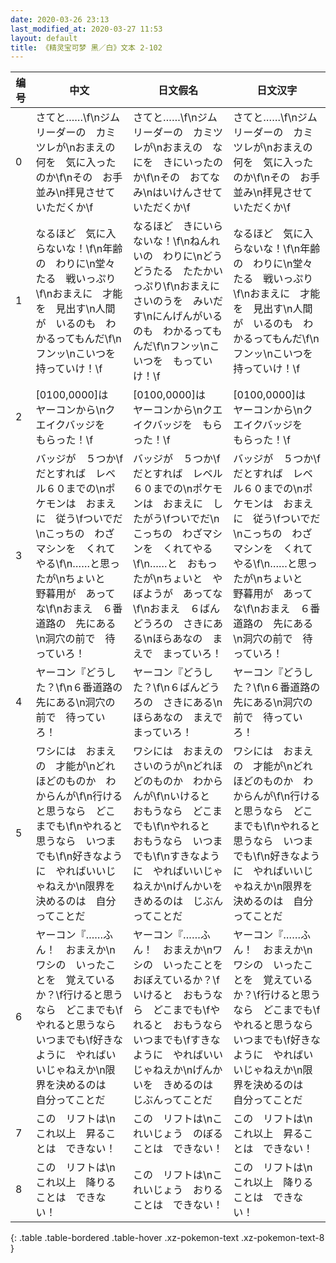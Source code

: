 ```yaml
---
date: 2020-03-26 23:13
last_modified_at: 2020-03-27 11:53
layout: default
title: 《精灵宝可梦 黑／白》文本 2-102
---
```

| 编号 | 中文 | 日文假名 | 日文汉字 |
| ---- | ---- | ---- | --- |
| 0 | さてと……\f\nジムリーダーの　カミツレが\nおまえの　何を　気に入ったのか\f\nその　お手並み\n拝見させて　いただくか\f | さてと……\f\nジムリーダーの　カミツレが\nおまえの　なにを　きにいったのか\f\nその　おてなみ\nはいけんさせて　いただくか\f | さてと……\f\nジムリーダーの　カミツレが\nおまえの　何を　気に入ったのか\f\nその　お手並み\n拝見させて　いただくか\f |
| 1 | なるほど　気に入らないな！\f\n年齢の　わりに\n堂々たる　戦いっぷり\f\nおまえに　才能を　見出す\n人間が　いるのも　わかるってもんだ\f\nフンッ\nこいつを　持っていけ！\f | なるほど　きにいらないな！\f\nねんれいの　わりに\nどうどうたる　たたかいっぷり\f\nおまえに　さいのうを　みいだす\nにんげんがいるのも　わかるってもんだ\f\nフンッ\nこいつを　もっていけ！\f | なるほど　気に入らないな！\f\n年齢の　わりに\n堂々たる　戦いっぷり\f\nおまえに　才能を　見出す\n人間が　いるのも　わかるってもんだ\f\nフンッ\nこいつを　持っていけ！\f |
| 2 | [0100,0000]は　ヤーコンから\nクエイクバッジを　もらった！\f | [0100,0000]は　ヤーコンから\nクエイクバッジを　もらった！\f | [0100,0000]は　ヤーコンから\nクエイクバッジを　もらった！\f |
| 3 | バッジが　５つか\fだとすれば　レベル６０までの\nポケモンは　おまえに　従う\fついでだ\nこっちの　わざマシンを　くれてやる\f\n……と思ったが\nちょいと　野暮用が　あってな\f\nおまえ　６番道路の　先にある\n洞穴の前で　待っていろ！ | バッジが　５つか\fだとすれば　レベル６０までの\nポケモンは　おまえに　したがう\fついでだ\nこっちの　わざマシンを　くれてやる\f\n……と　おもったが\nちょいと　やぼようが　あってな\f\nおまえ　６ばんどうろの　さきにある\nほらあなの　まえで　まっていろ！ | バッジが　５つか\fだとすれば　レベル６０までの\nポケモンは　おまえに　従う\fついでだ\nこっちの　わざマシンを　くれてやる\f\n……と思ったが\nちょいと　野暮用が　あってな\f\nおまえ　６番道路の　先にある\n洞穴の前で　待っていろ！ |
| 4 | ヤーコン『どうした？\f\n６番道路の　先にある\n洞穴の　前で　待っていろ！ | ヤーコン『どうした？\f\n６ばんどうろの　さきにある\nほらあなの　まえで　まっていろ！ | ヤーコン『どうした？\f\n６番道路の　先にある\n洞穴の　前で　待っていろ！ |
| 5 | ワシには　おまえの　才能が\nどれほどのものか　わからんが\f\n行けると思うなら　どこまでも\f\nやれると思うなら　いつまでも\f\n好きなように　やればいいじゃねえか\n限界を決めるのは　自分ってことだ | ワシには　おまえの　さいのうが\nどれほどのものか　わからんが\f\nいけると　おもうなら　どこまでも\f\nやれると　おもうなら　いつまでも\f\nすきなように　やればいいじゃねえか\nげんかいを　きめるのは　じぶんってことだ | ワシには　おまえの　才能が\nどれほどのものか　わからんが\f\n行けると思うなら　どこまでも\f\nやれると思うなら　いつまでも\f\n好きなように　やればいいじゃねえか\n限界を決めるのは　自分ってことだ |
| 6 | ヤーコン『……ふん！　おまえか\nワシの　いったことを　覚えているか？\f行けると思うなら　どこまでも\fやれると思うなら　いつまでも\f好きなように　やればいいじゃねえか\n限界を決めるのは　自分ってことだ | ヤーコン『……ふん！　おまえか\nワシの　いったことを　おぼえているか？\fいけると　おもうなら　どこまでも\fやれると　おもうなら　いつまでも\fすきなように　やればいいじゃねえか\nげんかいを　きめるのは　じぶんってことだ | ヤーコン『……ふん！　おまえか\nワシの　いったことを　覚えているか？\f行けると思うなら　どこまでも\fやれると思うなら　いつまでも\f好きなように　やればいいじゃねえか\n限界を決めるのは　自分ってことだ |
| 7 | この　リフトは\nこれ以上　昇ることは　できない！ | この　リフトは\nこれいじょう　のぼることは　できない！ | この　リフトは\nこれ以上　昇ることは　できない！ |
| 8 | この　リフトは\nこれ以上　降りることは　できない！ | この　リフトは\nこれいじょう　おりることは　できない！ | この　リフトは\nこれ以上　降りることは　できない！ |
{: .table .table-bordered .table-hover .xz-pokemon-text .xz-pokemon-text-8 }